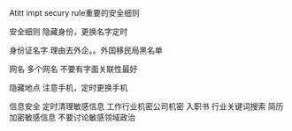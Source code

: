 Atitt impt secury rule重要的安全细则


安全细则
隐藏身份，更换名字定时

身份证名字 
理由去外企。。外国移民局黑名单

网名  多个网名 不要有字面关联性最好 

隐藏地点
注意手机，定时更换手机

信息安全
定时清理敏感信息 工作行业机密公司机密
入职书  行业关键词搜索  简历 
加密敏感信息
不要讨论敏感领域政治

